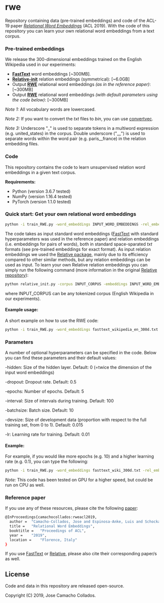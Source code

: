 # rwe

Repository containing data (pre-trained embeddings) and code of the ACL-19 paper *[Relational Word Embeddings](https://arxiv.org/abs/1906.01373)*  (ACL 2019). With the code of this repository you can learn your own relational word embeddings from a text corpus.

### Pre-trained embeddings

We release the 300-dimensional embeddings trained on the English Wikipedia used in our experiments:
- [**FastText**](https://drive.google.com/file/d/1SVB7E41c-xvwy61YL3hoDJHRi3RCgf-E/view?usp=sharing) word embeddings \[~300MB\].
- [**Relative-init**](https://drive.google.com/file/d/17bxqdjmn6ZHWgwlstO5d1--3kVf4uQ0N/view?usp=sharing) relation embeddings (symmetrical): \[~6.0GB\]
- Output [**RWE**](https://drive.google.com/file/d/1UjjEb6-80bbJ3GFMFhkRkjvWGULgKpfe/view?usp=sharing) relational word embeddings *(as in the reference paper)*: \[~300MB\]
- Output [**RWE**]() relational word embeddings *(with default parameters using the code below)*: \[~300MB\]

*Note 1:* All vocabulary words are lowercased.

*Note 2:* If you want to convert the *txt* files to *bin*, you can use [convertvec](https://github.com/marekrei/convertvec).

*Note 3:* Underscore "_" is used to separate tokens in a multiword expression (e.g. united_states) in the corpus. Double underscore ("__") is used to separate words within the word pair (e.g. paris__france) in the relation embedding files.

### Code

This repository contains the code to learn unsupervised relation word embeddings in a given text corpus. 

**Requirements:**

- Python (version 3.6.7 tested)
- NumPy (version 1.16.4 tested)
- PyTorch (version 1.1.0 tested)

### Quick start: Get your own relational word embeddings

```bash
python -i train_RWE.py -word_embeddings INPUT_WORD_EMBEDDINGS -rel_embeddings INPUT_RELATION_EMBEDDINGS -output OUTPUT_RWE_EMBEDDINGS
```

The code takes as input standard word embeddings ([FastText](https://github.com/facebookresearch/fastText) with standard hyperparameters was used in the reference paper) and relation embeddings (i.e. embeddings for pairs of words), both in standard space-sparated *txt* formats (see pre-trained embeddings for exact format). As input relation embeddings we used the [Relative package](https://github.com/pedrada88/relative), mainly due to its efficiency compared to other similar methods, but any relation embeddings can be used as input. To learn your own Relative relation embeddings you can simply run the following command (more information in the original [Relative repository](https://github.com/pedrada88/relative)):

```bash
python relative_init.py -corpus INPUT_CORPUS -embeddings INPUT_WORD_EMBEDDINGS -output OUTPUT_RELATIVE_EMBEDDINGS -symmetry true
```
where INPUT_CORPUS can be any tokenized corpus (English Wikipedia in our experiments).

#### Example usage:

A short example on how to use the RWE code:

```bash
python -i train_RWE.py -word_embeddings fasttext_wikipedia_en_300d.txt -rel_embeddings relative-init_symm_wiki_en_300d.txt -output rwe_embeddings.txt
```

### Parameters

A number of optional hyperparameters can be specified in the code. Below you can find these parameters and their default values:

-hidden: Size of the hidden layer. Default: 0 (=twice the dimension of the input word embeddings)

-dropout: Dropout rate. Default: 0.5

-epochs: Number of epochs. Default: 5

-interval: Size of intervals during training. Default: 100

-batchsize: Batch size. Default: 10

-devsize: Size of development data (proportion with respect to the full training set, from 0 to 1). Default: 0.015

-lr: Learning rate for training. Default: 0.01

#### Example:

For example, if you would like more epochs (e.g. 10) and a higher learning rate (e.g. 0.1), you can type the following:

```bash
python -i train_RWE.py -word_embeddings fasttext_wiki_300d.txt -rel_embeddings relative-init_symm_wiki_en_300d.txt -output rwe_embeddings.txt -epochs 10 -lr 0.1
```

*Note:* This code has been tested on GPU for a higher speed, but could be run on CPU as well.

### Reference paper

If you use any of these resources, please cite the following [paper](https://arxiv.org/pdf/1906.01373.pdf):
```bash
@InProceedings{camachocollados:rweacl2019,
  author = 	"Camacho-Collados, Jose and Espinosa-Anke, Luis and Schockaert, Steven",
  title = 	"Relational Word Embeddings",
  booktitle = 	"Proceedings of ACL",
  year = 	"2019",
  location = 	"Florence, Italy"
}

```
If you use [FastText](https://github.com/facebookresearch/fastText) or [Relative](https://github.com/pedrada88/relative), please also cite their corresponding paper/s as well.

License
-------

Code and data in this repository are released open-source.

Copyright (C) 2019, Jose Camacho Collados.
